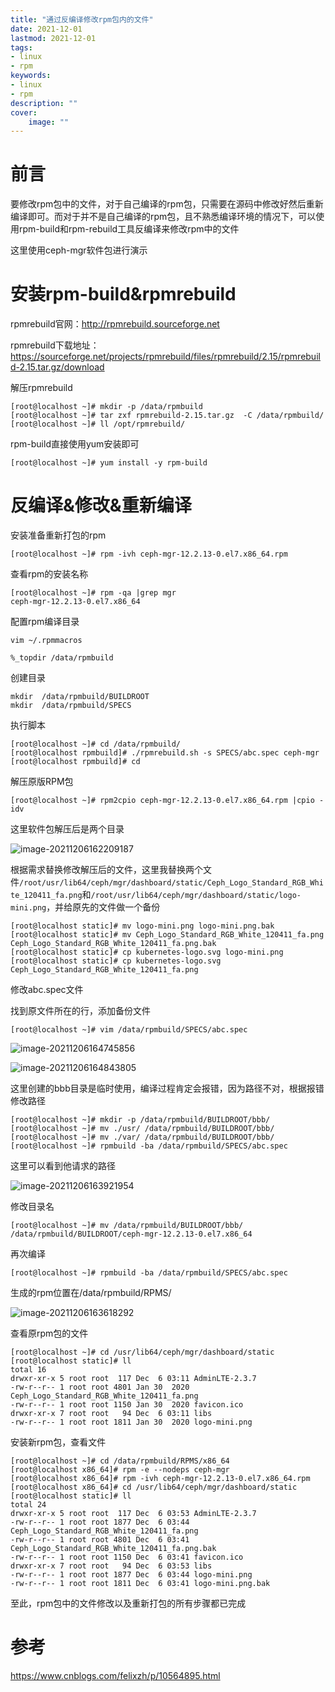 ```yaml
---
title: "通过反编译修改rpm包内的文件" 
date: 2021-12-01
lastmod: 2021-12-01
tags: 
- linux
- rpm
keywords:
- linux
- rpm
description: "" 
cover:
    image: "" 
---
```

# 前言

要修改rpm包中的文件，对于自己编译的rpm包，只需要在源码中修改好然后重新编译即可。而对于并不是自己编译的rpm包，且不熟悉编译环境的情况下，可以使用rpm-build和rpm-rebuild工具反编译来修改rpm中的文件

这里使用ceph-mgr软件包进行演示

# 安装rpm-build&rpmrebuild

rpmrebuild官网：http://rpmrebuild.sourceforge.net

rpmrebuild下载地址：https://sourceforge.net/projects/rpmrebuild/files/rpmrebuild/2.15/rpmrebuild-2.15.tar.gz/download

解压rpmrebuild

```
[root@localhost ~]# mkdir -p /data/rpmbuild
[root@localhost ~]# tar zxf rpmrebuild-2.15.tar.gz  -C /data/rpmbuild/
[root@localhost ~]# ll /opt/rpmrebuild/
```

rpm-build直接使用yum安装即可

```
[root@localhost ~]# yum install -y rpm-build
```

# 反编译&修改&重新编译

安装准备重新打包的rpm

```
[root@localhost ~]# rpm -ivh ceph-mgr-12.2.13-0.el7.x86_64.rpm
```

查看rpm的安装名称

```
[root@localhost ~]# rpm -qa |grep mgr
ceph-mgr-12.2.13-0.el7.x86_64
```

配置rpm编译目录

```
vim ~/.rpmmacros

%_topdir /data/rpmbuild
```

创建目录

````
mkdir  /data/rpmbuild/BUILDROOT
mkdir  /data/rpmbuild/SPECS
````

执行脚本

```
[root@localhost ~]# cd /data/rpmbuild/
[root@localhost rpmbuild]# ./rpmrebuild.sh -s SPECS/abc.spec ceph-mgr
[root@localhost rpmbuild]# cd
```

解压原版RPM包

```
[root@localhost ~]# rpm2cpio ceph-mgr-12.2.13-0.el7.x86_64.rpm |cpio -idv
```

这里软件包解压后是两个目录

![image-20211206162209187](https://image.lvbibir.cn/blog/image-20211206162209187.png)

根据需求替换修改解压后的文件，这里我替换两个文件`/root/usr/lib64/ceph/mgr/dashboard/static/Ceph_Logo_Standard_RGB_White_120411_fa.png`和`/root/usr/lib64/ceph/mgr/dashboard/static/logo-mini.png`，并给原先的文件做一个备份

```
[root@localhost static]# mv logo-mini.png logo-mini.png.bak
[root@localhost static]# mv Ceph_Logo_Standard_RGB_White_120411_fa.png Ceph_Logo_Standard_RGB_White_120411_fa.png.bak
[root@localhost static]# cp kubernetes-logo.svg logo-mini.png
[root@localhost static]# cp kubernetes-logo.svg Ceph_Logo_Standard_RGB_White_120411_fa.png
```

修改abc.spec文件

找到原文件所在的行，添加备份文件

```
[root@localhost ~]# vim /data/rpmbuild/SPECS/abc.spec
```

![image-20211206164745856](https://image.lvbibir.cn/blog/image-20211206164745856.png)

![image-20211206164843805](https://image.lvbibir.cn/blog/image-20211206164843805.png)

这里创建的bbb目录是临时使用，编译过程肯定会报错，因为路径不对，根据报错修改路径

```
[root@localhost ~]# mkdir -p /data/rpmbuild/BUILDROOT/bbb/
[root@localhost ~]# mv ./usr/ /data/rpmbuild/BUILDROOT/bbb/
[root@localhost ~]# mv ./var/ /data/rpmbuild/BUILDROOT/bbb/
[root@localhost ~]# rpmbuild -ba /data/rpmbuild/SPECS/abc.spec
```

这里可以看到他请求的路径

![image-20211206163921954](https://image.lvbibir.cn/blog/image-20211206163921954.png)

修改目录名

```
[root@localhost ~]# mv /data/rpmbuild/BUILDROOT/bbb/ /data/rpmbuild/BUILDROOT/ceph-mgr-12.2.13-0.el7.x86_64
```

再次编译

```
[root@localhost ~]# rpmbuild -ba /data/rpmbuild/SPECS/abc.spec
```

生成的rpm位置在/data/rpmbuild/RPMS/

![image-20211206163618292](https://image.lvbibir.cn/blog/image-20211206163618292.png)

查看原rpm包的文件

```
[root@localhost ~]# cd /usr/lib64/ceph/mgr/dashboard/static
[root@localhost static]# ll
total 16
drwxr-xr-x 5 root root  117 Dec  6 03:11 AdminLTE-2.3.7
-rw-r--r-- 1 root root 4801 Jan 30  2020 Ceph_Logo_Standard_RGB_White_120411_fa.png
-rw-r--r-- 1 root root 1150 Jan 30  2020 favicon.ico
drwxr-xr-x 7 root root   94 Dec  6 03:11 libs
-rw-r--r-- 1 root root 1811 Jan 30  2020 logo-mini.png
```

安装新rpm包，查看文件

```
[root@localhost ~]# cd /data/rpmbuild/RPMS/x86_64
[root@localhost x86_64]# rpm -e --nodeps ceph-mgr
[root@localhost x86_64]# rpm -ivh ceph-mgr-12.2.13-0.el7.x86_64.rpm
[root@localhost x86_64]# cd /usr/lib64/ceph/mgr/dashboard/static
[root@localhost static]# ll
total 24
drwxr-xr-x 5 root root  117 Dec  6 03:53 AdminLTE-2.3.7
-rw-r--r-- 1 root root 1877 Dec  6 03:44 Ceph_Logo_Standard_RGB_White_120411_fa.png
-rw-r--r-- 1 root root 4801 Dec  6 03:41 Ceph_Logo_Standard_RGB_White_120411_fa.png.bak
-rw-r--r-- 1 root root 1150 Dec  6 03:41 favicon.ico
drwxr-xr-x 7 root root   94 Dec  6 03:53 libs
-rw-r--r-- 1 root root 1877 Dec  6 03:44 logo-mini.png
-rw-r--r-- 1 root root 1811 Dec  6 03:41 logo-mini.png.bak
```

至此，rpm包中的文件修改以及重新打包的所有步骤都已完成

# 参考

https://www.cnblogs.com/felixzh/p/10564895.html